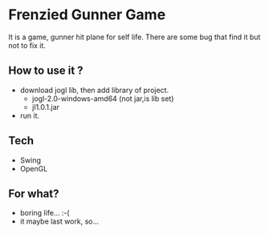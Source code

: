 # Frenzied Gunner Game
It is a game, gunner hit plane for self life.
There are some bug that find it but not to fix it.

## How to use it ?
- download jogl lib, then add library of project.
  - jogl-2.0-windows-amd64 (not jar,is lib set)
  - jl1.0.1.jar
- run it.

## Tech
- Swing
- OpenGL

## For what?
- boring life... :-(
- it maybe last work, so...